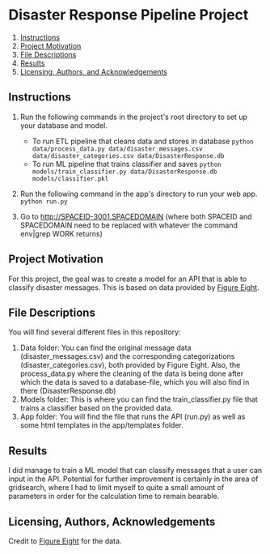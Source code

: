 # Disaster Response Pipeline Project

1. [Instructions](#instructions)
2. [Project Motivation](#motivation)
3. [File Descriptions](#files)
4. [Results](#results)
5. [Licensing, Authors, and Acknowledgements](#licensing)

## Instructions <a name="instructions"></a>

1. Run the following commands in the project's root directory to set up your database and model.

    - To run ETL pipeline that cleans data and stores in database
        `python data/process_data.py data/disaster_messages.csv data/disaster_categories.csv data/DisasterResponse.db`
    - To run ML pipeline that trains classifier and saves
        `python models/train_classifier.py data/DisasterResponse.db models/classifier.pkl`

2. Run the following command in the app's directory to run your web app.
    `python run.py`

3. Go to http://SPACEID-3001.SPACEDOMAIN (where both SPACEID and SPACEDOMAIN need to be replaced with whatever the command env|grep WORK returns)

## Project Motivation<a name="motivation"></a>

For this project, the goal was to create a model for an API that is able to classify disaster messages. This is based on data provided by [Figure Eight](https://www.figure-eight.com/).


## File Descriptions <a name="files"></a>

You will find several different files in this repository:
1. Data folder: You can find the original message data (disaster_messages.csv) and the corresponding categorizations (disaster_categories.csv), both provided by Figure Eight. Also, the process_data.py where the cleaning of the data is being done after which the data is saved to a database-file, which you will also find in there (DisasterResponse.db)
2. Models folder: This is where you can find the train_classifier.py file that trains a classifier based on the provided data.
3. App folder: You will find the file that runs the API (run.py) as well as some html templates in the app/templates folder.

## Results<a name="results"></a>

I did manage to train a ML model that can classify messages that a user can input in the API. Potential for further improvement is certainly in the area of gridsearch, where I had to limit myself to quite a small amount of parameters in order for the calculation time to remain bearable.

## Licensing, Authors, Acknowledgements<a name="licensing"></a>

Credit to [Figure Eight](https://www.figure-eight.com/) for the data. 
